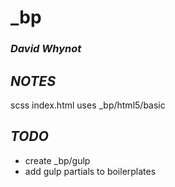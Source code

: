 # **_bp**
### *David Whynot*
## *NOTES*
scss index.html uses \_bp/html5/basic

## *TODO*
 * create \_bp/gulp
 * add gulp partials to boilerplates
